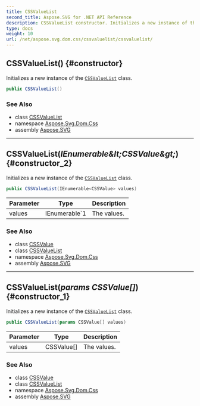 ```yaml
---
title: CSSValueList
second_title: Aspose.SVG for .NET API Reference
description: CSSValueList constructor. Initializes a new instance of the CSSValueList class
type: docs
weight: 10
url: /net/aspose.svg.dom.css/cssvaluelist/cssvaluelist/
---
```

## CSSValueList() {#constructor}

Initializes a new instance of the [`CSSValueList`](../) class.

```csharp
public CSSValueList()
```

### See Also

* class [CSSValueList](../)
* namespace [Aspose.Svg.Dom.Css](../../../aspose.svg.dom.css/)
* assembly [Aspose.SVG](../../../)

---

## CSSValueList(*IEnumerable&amp;lt;CSSValue&amp;gt;*) {#constructor_2}

Initializes a new instance of the [`CSSValueList`](../) class.

```csharp
public CSSValueList(IEnumerable<CSSValue> values)
```

| Parameter | Type | Description |
| --- | --- | --- |
| values | IEnumerable`1 | The values. |

### See Also

* class [CSSValue](../../cssvalue/)
* class [CSSValueList](../)
* namespace [Aspose.Svg.Dom.Css](../../../aspose.svg.dom.css/)
* assembly [Aspose.SVG](../../../)

---

## CSSValueList(*params CSSValue[]*) {#constructor_1}

Initializes a new instance of the [`CSSValueList`](../) class.

```csharp
public CSSValueList(params CSSValue[] values)
```

| Parameter | Type | Description |
| --- | --- | --- |
| values | CSSValue[] | The values. |

### See Also

* class [CSSValue](../../cssvalue/)
* class [CSSValueList](../)
* namespace [Aspose.Svg.Dom.Css](../../../aspose.svg.dom.css/)
* assembly [Aspose.SVG](../../../)
